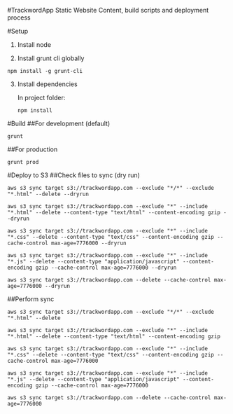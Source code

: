 #TrackwordApp Static Website
Content, build scripts and deployment process

#Setup
1. Install node

2. Install grunt cli globally
```
npm install -g grunt-cli
```

3. Install dependencies

	In project folder:

	```
	npm install
	```

#Build 
##For development (default)
```
grunt
```

##For production
```
grunt prod
```

#Deploy to S3
##Check files to sync (dry run)
```
aws s3 sync target s3://trackwordapp.com --exclude "*/*" --exclude "*.html" --delete --dryrun

aws s3 sync target s3://trackwordapp.com --exclude "*" --include "*.html" --delete --content-type "text/html" --content-encoding gzip --dryrun

aws s3 sync target s3://trackwordapp.com --exclude "*" --include "*.css" --delete --content-type "text/css" --content-encoding gzip --cache-control max-age=7776000 --dryrun

aws s3 sync target s3://trackwordapp.com --exclude "*" --include "*.js" --delete --content-type "application/javascript" --content-encoding gzip --cache-control max-age=7776000 --dryrun

aws s3 sync target s3://trackwordapp.com --delete --cache-control max-age=7776000 --dryrun
```

##Perform sync
```
aws s3 sync target s3://trackwordapp.com --exclude "*/*" --exclude "*.html" --delete

aws s3 sync target s3://trackwordapp.com --exclude "*" --include "*.html" --delete --content-type "text/html" --content-encoding gzip

aws s3 sync target s3://trackwordapp.com --exclude "*" --include "*.css" --delete --content-type "text/css" --content-encoding gzip --cache-control max-age=7776000

aws s3 sync target s3://trackwordapp.com --exclude "*" --include "*.js" --delete --content-type "application/javascript" --content-encoding gzip --cache-control max-age=7776000

aws s3 sync target s3://trackwordapp.com --delete --cache-control max-age=7776000
```